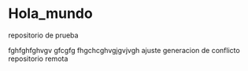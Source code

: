 # Hola_mundo
repositorio de prueba 

fghfghfghvgv gfcgfg fhgchcghvgjgvjvgh
ajuste generacion de conflicto repositorio remota

